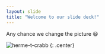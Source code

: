 ```yaml
---
layout: slide
title: "Welcome to our slide deck!"
---
```


Any chance we change the picture 😆

![herme-t-crabb](https://octodex.github.com/images/herme-t-crabb.png)
{: .center}
